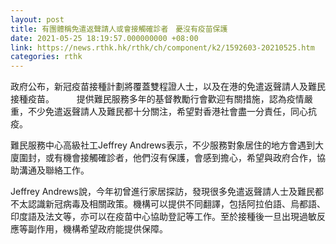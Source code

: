 ```yaml
---
layout: post
title: 有團體稱免遣返聲請人或會接觸確診者　憂沒有疫苗保護
date: 2021-05-25 18:19:57.000000000 +08:00
link: https://news.rthk.hk/rthk/ch/component/k2/1592603-20210525.htm
categories: rthk
---
```


政府公布，新冠疫苗接種計劃將覆蓋雙程證人士，以及在港的免遣返聲請人及難民接種疫苗。
　　 
提供難民服務多年的基督教勵行會歡迎有關措施，認為疫情嚴重，不少免遣返聲請人及難民都十分關注，希望對香港社會盡一分責任，同心抗疫。

難民服務中心高級社工Jeffrey Andrews表示，不少服務對象居住的地方會遇到大廈圍封，或有機會接觸確診者，他們沒有保護，會感到擔心，希望與政府合作，協助溝通及聯絡工作。

Jeffrey Andrews說，今年初曾進行家居探訪，發現很多免遣返聲請人士及難民都不太認識新冠病毒及相關政策。機構可以提供不同翻譯，包括阿拉伯語、烏都語、印度語及法文等，亦可以在疫苗中心協助登記等工作。至於接種後一旦出現過敏反應等副作用，機構希望政府能提供保障。
